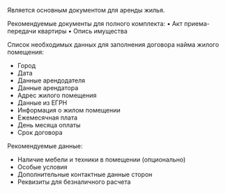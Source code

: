 Является основным документом для аренды жилья.

Рекомендуемые документы для полного комплекта:
• Акт приема-передачи квартиры
• Опись имущества

Список необходимых данных для заполнения договора найма жилого помещения:

* Город
* Дата
* Данные арендодателя
* Данные арендатора
* Адрес жилого помещения
* Данные из ЕГРН
* Информация о жилом помещении
* Ежемесячная плата
* День месяца оплаты
* Срок договора

Рекомендуемые данные:

* Наличие мебели и техники в помещении (опционально)
* Особые условия
* Дополнительные контактные данные сторон
* Реквизиты для безналичного расчета
